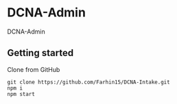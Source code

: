 # DCNA-Admin

DCNA-Admin

## Getting started

Clone from GitHub

```
git clone https://github.com/Farhin15/DCNA-Intake.git
npm i
npm start
```
